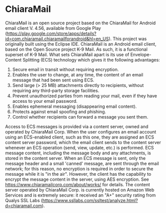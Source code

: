 # ChiaraMail
ChiaraMail is an open source project based on the ChiaraMail for Android email client V. 4.56, available from Google Play 
(https://play.google.com/store/apps/details?id=com.chiaramail.chiaramailforandroid&hl=en_US). This project was originally 
built using the Eclipse IDE. ChiaraMail is an Android email client, based on the Open Source project K-9 Mail. As such, it is 
a functional superset of K-9 Mail. What sets ChiaraMail apart is its use of Envelope-Content Splitting (ECS) technology 
which gives it the following advantages:

1. Secure email in transit without requiring encryption. 
2. Enables the user to change, at any time, the content of an email message that had been sent using ECS. 
3. Send large (> 25 MB) attachments directly to recipients, without requiring any third-party storage facilities. 
4. Prevent unauthorized parties from reading your mail, even if they have access to your email password. 
5. Enables ephemeral messaging (disappearing email content). 
6. Protects against email spoofing and phishing. 
7. Control whether recipients can forward a message you sent them. 

Access to ECS messages is provided via a content server, owned and operated by ChiaraMail Corp. When the user configures an 
email account using an ECS-enabled client, such as this one, they are assigned an ECS content server password, which the
email client sends to the content server whenever an ECS operation (send, view, update, etc.) is performed. ECS message 
content, including the message body and any attachments, is stored in the content server. When an ECS message is sent, only 
the message header and a small 'canned' message, are sent through the email network; for this reason, no encryption is 
required in order to secure the message while it is "in the air". However, the client has the capability to encrypt the 
message content in the server, using AES encryption. See https://www.chiaramailcorp.com/about/works/ for details.
The content server operated by ChiaraMail Corp. is currently hosted on Amazon Web Services and is extremely secure: it 
received an "A+" security rating from Qualys SSL Labs (https://www.ssllabs.com/ssltest/analyze.html?d=chiaramail.com).
